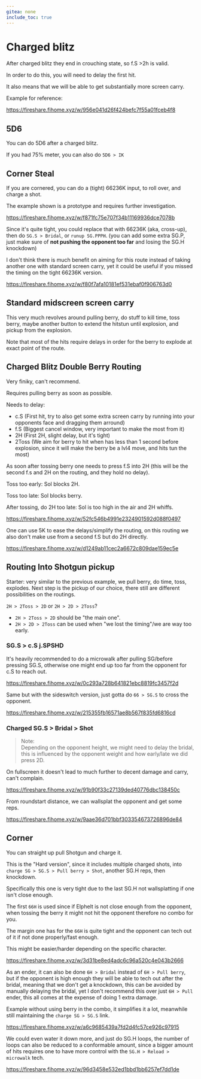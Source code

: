 ```yaml
---
gitea: none
include_toc: true
---
```




# Charged blitz

After charged blitz they end in crouching state, so f.S >2h is valid.

In order to do this, you will need to delay the first hit.

It also means that we will be able to get substantially more screen carry.

Example for reference:

https://fireshare.fihome.xyz/w/956e041d26f424befc7f55a01fceb4f8

## 5D6

You can do 5D6 after a charged blitz.

If you had 75% meter, you can also do `5D6 > IK`

## Corner Steal

If you are cornered, you can do a (tight) 66236K input, to roll over, and charge a shot.

The example shown is a prototype and requires further investigation.

https://fireshare.fihome.xyz/w/f871fc75e707f34b11169936dce7078b

Since it's quite tight, you could replace that with 66236K (aka, cross-up), then do `SG.S > Bridal`, or `runup SG.PPPH`. (you can add some extra SG.P, just make sure of **not pushing the opponent too far** and losing the SG.H knockdown)

I don't think there is much benefit on aiming for this route instead of taking another one with standard screen carry, yet it could be useful if you missed the timing on the tight 66236K version.

https://fireshare.fihome.xyz/w/f80f7afa10181ef531ebaf0f906763d0

## Standard midscreen screen carry

This very much revolves around pulling berry, do stuff to kill time, toss berry, maybe another button to extend the hitstun until explosion, and pickup from the explosion. 

Note that most of the hits require delays in order for the berry to explode at exact point of the route.

## Charged Blitz Double Berry Routing

Very finiky, can't recommend.

Requires pulling berry as soon as possible.

Needs to delay:

- c.S (First hit, try to also get some extra screen carry by running into your opponents face and dragging them arround)
- f.S (Biggest cancel window, very important to make the most from it)
- 2H (First 2H, slight delay, but it's tight) 
- 2Toss (We aim for berry to hit when has less than 1 second before explosion, since it will make the berry be a lvl4 move, and hits tun the most)

As soon after tossing berry one needs to press f.S into 2H (this will be the second f.s and 2H on the routing, and they hold no delay).

Toss too early: Sol blocks 2H.

Toss too late: Sol blocks berry.

After tossing, do 2H too late: Sol is too high in the air and 2H whiffs. 

https://fireshare.fihome.xyz/w/52fc546b4991e2324901592d088f0497

One can use 5K to ease the delays/simplify the routing, on this routing we also don't make use from a second f.S but do 2H directly.

https://fireshare.fihome.xyz/w/d1249ab11cec2a6672c809dae159ec5e

## Routing Into Shotgun pickup

Starter: very similar to the previous example, we pull berry, do time, toss, explodes. Next step is the pickup of our choice, there still are different possibilities on the routings.

`2H > 2Toss > 2D` or `2H > 2D > 2Toss`?

- `2H > 2Toss > 2D` should be "the main one".
- `2H > 2D > 2Toss` can be used when "we lost the timing"/we are way too early.

### SG.S > c.S j.SPSHD

It's heavily recommended to do a microwalk after pulling SG/before pressing SG.S, otherwise one might end up too far from the opponent for c.S to reach out.

https://fireshare.fihome.xyz/w/0c293a728b641821ebc8819fc3457f2d

Same but with the sideswitch version, just gotta do `66 > SG.S` to cross the opponent.

https://fireshare.fihome.xyz/w/215355fb16571ae8b567f835fd6816cd

### Charged SG.S > Bridal > Shot

> Note:\
> Depending on the opponent height, we might need to delay the bridal, this is influenced by the opponent weight and how early/late we did press 2D.

On fullscreen it doesn't lead to much further to decent damage and carry, can't complain.

https://fireshare.fihome.xyz/w/91b90f33c27139ded40776dbc138450c

From roundstart distance, we can wallsplat the opponent and get some reps.

https://fireshare.fihome.xyz/w/9aae36d701bbf303354673726896de84

## Corner

You can straight up pull Shotgun and charge it.

This is the "Hard version", since it includes multiple charged shots, into `charge SG > SG.S > Pull berry > Shot`, another SG.H reps, then knockdown.

Specifically this one is very tight due to the last SG.H not wallsplatting if one isn't close enough.

The first `66H` is used since if Elphelt is not close enough from the opponent, when tossing the berry it might not hit the opponent therefore no combo for you.

The margin one has for the `66H` is quite tight and the opponent can tech out of it if not done properly/fast enough.

This might be easier/harder depending on the specific character.

https://fireshare.fihome.xyz/w/3d31be8ed4adc6c96a520c4e043b2666

As an ender, it can also be done `6H > Bridal` instead of `6H > Pull berry`, but if the opponent is high enough they will be able to tech out after the bridal, meaning that we don't get a knockdown, this can be avoided by manually delaying the bridal, yet I don't recommend this over just `6H > Pull` ender, this all comes at the expense of doing 1 extra damage.

Example without using berry in the combo, it simplifies it a lot, meanwhile still maintaining the `charge SG > SG.S` link.

https://fireshare.fihome.xyz/w/a6c9685439a7fd2d4fc57ce926c97915

We could even water it down more, and just do SG.H loops, the number of loops can also be reduced to a conformable amount, since a bigger amount of hits requires one to have more control with the `SG.H > Reload > microwalk` tech.

https://fireshare.fihome.xyz/w/96d3458e532ed1bbd1bb6257ef7dd1de

